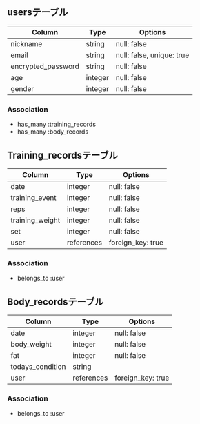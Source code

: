 ## usersテーブル

| Column             | Type     | Options                   |
| ------------------ | -------- | ------------------------- |
| nickname           | string   | null: false               |
| email              | string   | null: false, unique: true |
| encrypted_password | string   | null: false               |
| age                | integer  | null: false               |
| gender             | integer  | null: false               |

### Association

- has_many :training_records
- has_many :body_records


## Training_recordsテーブル

| Column          | Type       | Options           |
| --------------- | ---------- | ----------------- |
| date            | integer    | null: false       |
| training_event  | integer    | null: false       |
| reps            | integer    | null: false       |
| training_weight | integer    | null: false       |
| set             | integer    | null: false       |
| user            | references | foreign_key: true |


### Association

- belongs_to :user

## Body_recordsテーブル

| Column           | Type       | Options           |
| ---------------- | ---------- | ----------------- |
| date             | integer    | null: false       |
| body_weight      | integer    | null: false       |
| fat              | integer    | null: false       |
| todays_condition | string     |                   |
| user             | references | foreign_key: true |

### Association

- belongs_to :user